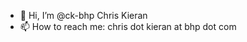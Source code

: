 - 👋 Hi, I’m @ck-bhp Chris Kieran
- 📫 How to reach me: chris dot kieran at bhp dot com 

<!---
ck-bhp/ck-bhp is a ✨ special ✨ repository because its `README.md` (this file) appears on your GitHub profile.
You can click the Preview link to take a look at your changes.
--->
